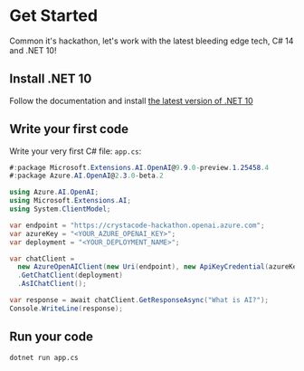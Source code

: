 # Get Started
Common it's hackathon, let's work with the latest bleeding edge tech, C# 14 and .NET 10!

## Install .NET 10
Follow the documentation and install [the latest version of .NET 10](https://dotnet.microsoft.com/en-us/download/dotnet/10.0)

## Write your first code
Write your very first C# file: `app.cs`:

```csharp
#:package Microsoft.Extensions.AI.OpenAI@9.9.0-preview.1.25458.4
#:package Azure.AI.OpenAI@2.3.0-beta.2

using Azure.AI.OpenAI;
using Microsoft.Extensions.AI;
using System.ClientModel;

var endpoint = "https://crystacode-hackathon.openai.azure.com";
var azureKey = "<YOUR_AZURE_OPENAI_KEY>";
var deployment = "<YOUR_DEPLOYMENT_NAME>";

var chatClient =
  new AzureOpenAIClient(new Uri(endpoint), new ApiKeyCredential(azureKey)))
  .GetChatClient(deployment)
  .AsIChatClient();

var response = await chatClient.GetResponseAsync("What is AI?");
Console.WriteLine(response);
```

## Run your code
```bash
dotnet run app.cs
```
